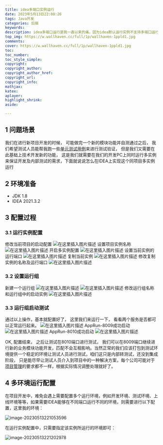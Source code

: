 ```yaml
---
title: idea多端口实例运行
date: 2023年5月13日22:08:26
tags: Java开发
categories: 后端
keywords:
description: idea多端口运行是我一直以来的痛，因为idea默认运行实例不支持多端口运行，这也让我踩了很多的坑
top_img: https://w.wallhaven.cc/full/1p/wallhaven-1ppld1.jpg
comments:
cover: https://w.wallhaven.cc/full/1p/wallhaven-1ppld1.jpg
toc:
toc_number:
toc_style_simple:
copyright:
copyright_author:
copyright_author_href:
copyright_url:
copyright_info:
mathjax:
katex:
aplayer:
highlight_shrink:
aside:

---
```


<meta name="referrer" content="no-referrer"/>

## 1 问题场景

我们在进行新项目开发的时候， 可能做完一个新的模块功能并自测通过之后， 我们希望测试人员能帮我跑一些[单元测试用例](https://so.csdn.net/so/search?q=单元测试用例&spm=1001.2101.3001.7020)来进行测试验证， 但是我们又需要在此基础上技术开发新的功能， 这是我们就需要在我们的开发PC上同时运行多实例来保证开发及内部测试的需求，下面就说说怎么在IDEA上实现这个同项目多实例运行

## 2 环境准备

- JDK 1.8
- IDEA 2021.3.2

## 3 配置过程

### 3.1 运行实例配置

修改当前项目的启动配置
![在这里插入图片描述](https://img-blog.csdnimg.cn/2c206beeb9a44f95a9159e5f1ae67b8e.png)
设置项目实例名称
![在这里插入图片描述](https://img-blog.csdnimg.cn/cdb0b9b98b43415ba841a5bf38c8816b.png)
开启多实例配置
![在这里插入图片描述](https://img-blog.csdnimg.cn/98db3121e54440b383f9df973682d003.png)
设置当前实例的运行端口
![在这里插入图片描述](https://img-blog.csdnimg.cn/bca5caab4cfe4d86a354c33cc1b02996.png)
复制当前实例
![在这里插入图片描述](https://img-blog.csdnimg.cn/aea48a907e0a49e8abc0a82126a36219.png)
修改复制实例的名称及运行端口
![在这里插入图片描述](https://img-blog.csdnimg.cn/1b1b263407824ff2a74c0584aec05e50.png)

### 3.2 设置运行组

新建一个运行组
![在这里插入图片描述](https://img-blog.csdnimg.cn/3ee472dd63014acc9fc2e59cc37753aa.png)
![在这里插入图片描述](https://img-blog.csdnimg.cn/674cbd4e2a7144bb9345bfdb289b8447.png)
修改运行组名称和运行组中的启动实例
![在这里插入图片描述](https://img-blog.csdnimg.cn/083c2929546a43619890167c0f0acbd1.png)

### 3.3 运行组启动测试

通过以上操作，基本就配置好了， 这里我们来运行一下， 看看两个服务是否都可以正常运行起来。
![在这里插入图片描述](https://img-blog.csdnimg.cn/f173f2643dba42e9b4b8892915105a42.png)
AppRun-8009成功启动
![在这里插入图片描述](https://img-blog.csdnimg.cn/11c9748207c843dd955e8f670ca2cbab.png)
AppRun-8010成功启动
![在这里插入图片描述](https://img-blog.csdnimg.cn/594e0c15c25141a8bd51fed0f7c11175.png)

OK, 配置结束， 之后让测试在8010端口进行测试， 我们可以在8009端口继续进行新的业务模块功能开发，匹配不会互相影响。当然正常的我们应该打包到测试环境提供一个稳定的环境让测试人员进行测试，咱们这只是内部转测试，还没到集成阶段， 只是能尽早让测试人员介入到项目中的一种解决方案，每个公司可能对于[项目管理](https://so.csdn.net/so/search?q=项目管理&spm=1001.2101.3001.7020)的要求都不一样，根据实际情况调整处理就好了。

## 4 多环境运行配置

在项目开发中，难免会遇上需要配置多个运行环境，例如开发环境、测试环境、上线环境等等，如果需要IDEA能够在不同端口运行不同的环境，则需要进行以下配置，这里我的环境：

![image-20230513221053596](https://typora-md-bucket.oss-cn-beijing.aliyuncs.com/image-20230513221053596.png)

在运行实例配置中，只需要指定该实例所运行的环境即可：

![image-20230513221202978](https://typora-md-bucket.oss-cn-beijing.aliyuncs.com/image-20230513221202978.png)



